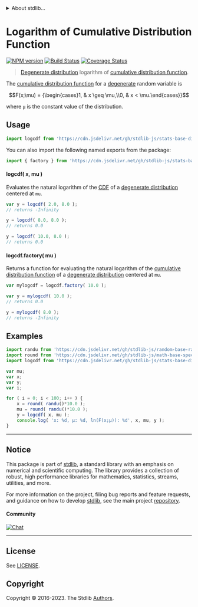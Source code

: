 <!--

@license Apache-2.0

Copyright (c) 2018 The Stdlib Authors.

Licensed under the Apache License, Version 2.0 (the "License");
you may not use this file except in compliance with the License.
You may obtain a copy of the License at

   http://www.apache.org/licenses/LICENSE-2.0

Unless required by applicable law or agreed to in writing, software
distributed under the License is distributed on an "AS IS" BASIS,
WITHOUT WARRANTIES OR CONDITIONS OF ANY KIND, either express or implied.
See the License for the specific language governing permissions and
limitations under the License.

-->


<details>
  <summary>
    About stdlib...
  </summary>
  <p>We believe in a future in which the web is a preferred environment for numerical computation. To help realize this future, we've built stdlib. stdlib is a standard library, with an emphasis on numerical and scientific computation, written in JavaScript (and C) for execution in browsers and in Node.js.</p>
  <p>The library is fully decomposable, being architected in such a way that you can swap out and mix and match APIs and functionality to cater to your exact preferences and use cases.</p>
  <p>When you use stdlib, you can be absolutely certain that you are using the most thorough, rigorous, well-written, studied, documented, tested, measured, and high-quality code out there.</p>
  <p>To join us in bringing numerical computing to the web, get started by checking us out on <a href="https://github.com/stdlib-js/stdlib">GitHub</a>, and please consider <a href="https://opencollective.com/stdlib">financially supporting stdlib</a>. We greatly appreciate your continued support!</p>
</details>

# Logarithm of Cumulative Distribution Function

[![NPM version][npm-image]][npm-url] [![Build Status][test-image]][test-url] [![Coverage Status][coverage-image]][coverage-url] <!-- [![dependencies][dependencies-image]][dependencies-url] -->

> [Degenerate distribution][degenerate-distribution] logarithm of [cumulative distribution function][cdf].

<section class="intro">

The [cumulative distribution function][cdf] for a [degenerate][degenerate-distribution] random variable is

<!-- <equation class="equation" label="eq:degenerate_cdf" align="center" raw="F(x;\mu) = {\begin{cases}1, & x \geq \mu,\\0, & x < \mu.\end{cases}}" alt="Cumulative distribution function for a degenerate distribution."> -->

```math
F(x;\mu) = {\begin{cases}1, & x \geq \mu,\\0, & x < \mu.\end{cases}}
```

<!-- <div class="equation" align="center" data-raw-text="F(x;\mu) = {\begin{cases}1, &amp; x \geq \mu,\\0, &amp; x &lt; \mu.\end{cases}}" data-equation="eq:degenerate_cdf">
    <img src="https://cdn.jsdelivr.net/gh/stdlib-js/stdlib@51534079fef45e990850102147e8945fb023d1d0/lib/node_modules/@stdlib/stats/base/dists/degenerate/logcdf/docs/img/equation_degenerate_cdf.svg" alt="Cumulative distribution function for a degenerate distribution.">
    <br>
</div> -->

<!-- </equation> -->

where `µ` is the constant value of the distribution.

</section>

<!-- /.intro -->



<section class="usage">

## Usage

```javascript
import logcdf from 'https://cdn.jsdelivr.net/gh/stdlib-js/stats-base-dists-degenerate-logcdf@deno/mod.js';
```

You can also import the following named exports from the package:

```javascript
import { factory } from 'https://cdn.jsdelivr.net/gh/stdlib-js/stats-base-dists-degenerate-logcdf@deno/mod.js';
```

#### logcdf( x, mu )

Evaluates the natural logarithm of the [CDF][cdf] of a [degenerate distribution][degenerate-distribution] centered at `mu`.

```javascript
var y = logcdf( 2.0, 8.0 );
// returns -Infinity

y = logcdf( 8.0, 8.0 );
// returns 0.0

y = logcdf( 10.0, 8.0 );
// returns 0.0
```

#### logcdf.factory( mu )

Returns a function for evaluating the natural logarithm of the [cumulative distribution function][cdf] of a [degenerate distribution][degenerate-distribution] centered at `mu`.

```javascript
var mylogcdf = logcdf.factory( 10.0 );

var y = mylogcdf( 10.0 );
// returns 0.0

y = mylogcdf( 8.0 );
// returns -Infinity
```

</section>

<!-- /.usage -->

<section class="examples">

## Examples

<!-- eslint no-undef: "error" -->

```javascript
import randu from 'https://cdn.jsdelivr.net/gh/stdlib-js/random-base-randu@deno/mod.js';
import round from 'https://cdn.jsdelivr.net/gh/stdlib-js/math-base-special-round@deno/mod.js';
import logcdf from 'https://cdn.jsdelivr.net/gh/stdlib-js/stats-base-dists-degenerate-logcdf@deno/mod.js';

var mu;
var x;
var y;
var i;

for ( i = 0; i < 100; i++ ) {
    x = round( randu()*10.0 );
    mu = round( randu()*10.0 );
    y = logcdf( x, mu );
    console.log( 'x: %d, µ: %d, ln(F(x;µ)): %d', x, mu, y );
}
```

</section>

<!-- /.examples -->

<!-- Section for related `stdlib` packages. Do not manually edit this section, as it is automatically populated. -->

<section class="related">

</section>

<!-- /.related -->

<!-- Section for all links. Make sure to keep an empty line after the `section` element and another before the `/section` close. -->


<section class="main-repo" >

* * *

## Notice

This package is part of [stdlib][stdlib], a standard library with an emphasis on numerical and scientific computing. The library provides a collection of robust, high performance libraries for mathematics, statistics, streams, utilities, and more.

For more information on the project, filing bug reports and feature requests, and guidance on how to develop [stdlib][stdlib], see the main project [repository][stdlib].

#### Community

[![Chat][chat-image]][chat-url]

---

## License

See [LICENSE][stdlib-license].


## Copyright

Copyright &copy; 2016-2023. The Stdlib [Authors][stdlib-authors].

</section>

<!-- /.stdlib -->

<!-- Section for all links. Make sure to keep an empty line after the `section` element and another before the `/section` close. -->

<section class="links">

[npm-image]: http://img.shields.io/npm/v/@stdlib/stats-base-dists-degenerate-logcdf.svg
[npm-url]: https://npmjs.org/package/@stdlib/stats-base-dists-degenerate-logcdf

[test-image]: https://github.com/stdlib-js/stats-base-dists-degenerate-logcdf/actions/workflows/test.yml/badge.svg?branch=v0.1.1
[test-url]: https://github.com/stdlib-js/stats-base-dists-degenerate-logcdf/actions/workflows/test.yml?query=branch:v0.1.1

[coverage-image]: https://img.shields.io/codecov/c/github/stdlib-js/stats-base-dists-degenerate-logcdf/main.svg
[coverage-url]: https://codecov.io/github/stdlib-js/stats-base-dists-degenerate-logcdf?branch=main

<!--

[dependencies-image]: https://img.shields.io/david/stdlib-js/stats-base-dists-degenerate-logcdf.svg
[dependencies-url]: https://david-dm.org/stdlib-js/stats-base-dists-degenerate-logcdf/main

-->

[chat-image]: https://img.shields.io/gitter/room/stdlib-js/stdlib.svg
[chat-url]: https://app.gitter.im/#/room/#stdlib-js_stdlib:gitter.im

[stdlib]: https://github.com/stdlib-js/stdlib

[stdlib-authors]: https://github.com/stdlib-js/stdlib/graphs/contributors

[umd]: https://github.com/umdjs/umd
[es-module]: https://developer.mozilla.org/en-US/docs/Web/JavaScript/Guide/Modules

[deno-url]: https://github.com/stdlib-js/stats-base-dists-degenerate-logcdf/tree/deno
[umd-url]: https://github.com/stdlib-js/stats-base-dists-degenerate-logcdf/tree/umd
[esm-url]: https://github.com/stdlib-js/stats-base-dists-degenerate-logcdf/tree/esm
[branches-url]: https://github.com/stdlib-js/stats-base-dists-degenerate-logcdf/blob/main/branches.md

[stdlib-license]: https://raw.githubusercontent.com/stdlib-js/stats-base-dists-degenerate-logcdf/main/LICENSE

[cdf]: https://en.wikipedia.org/wiki/Cumulative_distribution_function

[degenerate-distribution]: https://en.wikipedia.org/wiki/Degenerate_distribution

</section>

<!-- /.links -->
